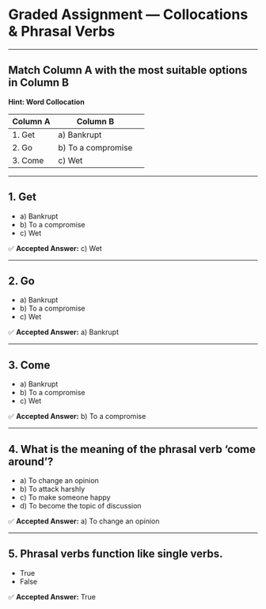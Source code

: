 # Graded Assignment — Collocations & Phrasal Verbs

---

## Match Column A with the most suitable options in Column B

**Hint: Word Collocation**

| **Column A** |     **Column B**             |      |
|--------------|----------------|---------------------|
| 1. Get       | a) Bankrupt     |                     |
| 2. Go        | b) To a compromise |                 |
| 3. Come      | c) Wet          |                     |

---

## 1. Get

- a) Bankrupt  
- b) To a compromise  
- c) Wet

✅ **Accepted Answer:** c) Wet

---

## 2. Go

- a) Bankrupt  
- b) To a compromise  
- c) Wet

✅ **Accepted Answer:** a) Bankrupt

---

## 3. Come

- a) Bankrupt  
- b) To a compromise  
- c) Wet

✅ **Accepted Answer:** b) To a compromise

---

## 4. What is the meaning of the phrasal verb **‘come around’**?

- a) To change an opinion  
- b) To attack harshly  
- c) To make someone happy  
- d) To become the topic of discussion

✅ **Accepted Answer:** a) To change an opinion

---

## 5. Phrasal verbs function like single verbs.

- True  
- False

✅ **Accepted Answer:** True
